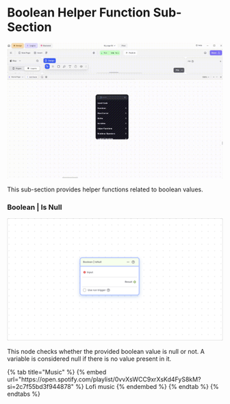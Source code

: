 # Boolean Helper Function Sub-Section

![](../../../.gitbook/assets/helper-boolean.gif)

This sub-section provides helper functions related to boolean values.

### Boolean | Is Null

![](../../../.gitbook/assets/boolean-isnull.png)

This node checks whether the provided boolean value is null or not. A variable is considered null if there is no value present in it.


<div class="container">
  {% tab title="Music" %}
  {% embed url="https://open.spotify.com/playlist/0vvXsWCC9xrXsKd4FyS8kM?si=2c7f55bd3f944878" %}
  Lofi music
  {% endembed %}
  {% endtab %}
  {% endtabs %}
</div>